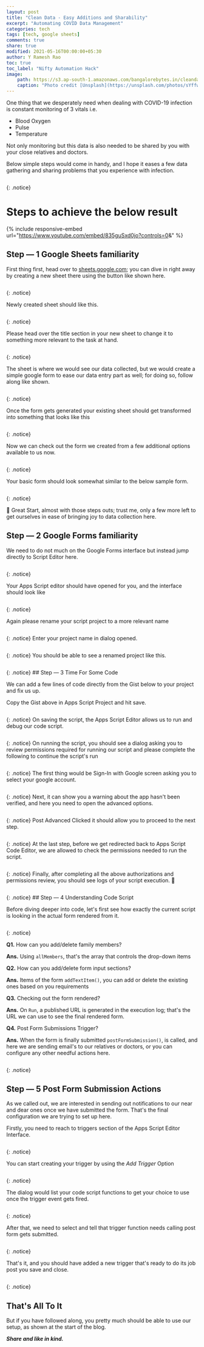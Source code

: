 ```yaml
---
layout: post
title: "Clean Data - Easy Additions and Sharability"
excerpt: "Automating COVID Data Management"
categories: tech
tags: [tech, google sheets]
comments: true
share: true
modified: 2021-05-16T00:00:00+05:30
author: Y Ramesh Rao
toc: true
toc_label: "Nifty Automation Hack"
image:
    path: https://s3.ap-south-1.amazonaws.com/bangalorebytes.in/cleandata/federico-respini-sYffw0LNr7s-unsplash.jpg
    caption: "Photo credit [Unsplash](https://unsplash.com/photos/sYffw0LNr7s)"
---
```

One thing that we desperately need when dealing with COVID-19 infection is constant monitoring of 3 vitals i.e.

* Blood Oxygen
* Pulse
* Temperature

Not only monitoring but this data is also needed to be shared by you with your close relatives and doctors.

Below simple steps would come in handy, and I hope it eases a few data gathering and sharing problems that you experience with infection.

<figure class="align-center">
  <a href="https://s3.ap-south-1.amazonaws.com/bangalorebytes.in/cleandata/WhatDoesItDo.png" class="image-popup">
    <img src="https://s3.ap-south-1.amazonaws.com/bangalorebytes.in/cleandata/WhatDoesItDo.png" alt="">
  </a>  
  <figcaption></figcaption>
</figure>{: .notice}

# Steps to achieve the below result

{% include responsive-embed url="https://www.youtube.com/embed/835guSxd0jo?controls=0&amp;" %}

## Step — 1 Google Sheets familiarity

First thing first, head over to [sheets.google.com](https://sheets.google.com); you can dive in right away by creating a new sheet there using the button like shown here.

<figure class="align-center">
  <a href="https://s3.ap-south-1.amazonaws.com/bangalorebytes.in/cleandata/Step1-1-NewSheet.png" class="image-popup">
    <img src="https://s3.ap-south-1.amazonaws.com/bangalorebytes.in/cleandata/Step1-1-NewSheet.png" alt="">
  </a>  
  <figcaption></figcaption>
</figure>{: .notice}

Newly created sheet should like this.

<figure class="align-center">
  <a href="https://s3.ap-south-1.amazonaws.com/bangalorebytes.in/cleandata/Step1-2-NewlyCreatedSheet.png" class="image-popup">
    <img src="https://s3.ap-south-1.amazonaws.com/bangalorebytes.in/cleandata/Step1-2-NewlyCreatedSheet.png" alt="">
  </a>  
  <figcaption></figcaption>
</figure>{: .notice}

Please head over the title section in your new sheet to change it to something more relevant to the task at hand.

<figure class="align-center">
  <a href="https://s3.ap-south-1.amazonaws.com/bangalorebytes.in/cleandata/Step1-3-ChangingTheSheetTitle.png" class="image-popup">
    <img src="https://s3.ap-south-1.amazonaws.com/bangalorebytes.in/cleandata/Step1-3-ChangingTheSheetTitle.png" alt="">
  </a>  
  <figcaption></figcaption>
</figure>{: .notice}


The sheet is where we would see our data collected, but we would create a simple google form to ease our data entry part as well; for doing so, follow along like shown.

<figure class="align-center">
  <a href="https://s3.ap-south-1.amazonaws.com/bangalorebytes.in/cleandata/Step1-4-FormCreationTools.png" class="image-popup">
    <img src="https://s3.ap-south-1.amazonaws.com/bangalorebytes.in/cleandata/Step1-4-FormCreationTools.png" alt="">
  </a>  
  <figcaption></figcaption>
</figure>{: .notice}

Once the form gets generated your existing sheet should get transformed into something that looks like this

<figure class="align-center">
  <a href="https://s3.ap-south-1.amazonaws.com/bangalorebytes.in/cleandata/Step1-5-PostFormIsCreated.png" class="image-popup">
    <img src="https://s3.ap-south-1.amazonaws.com/bangalorebytes.in/cleandata/Step1-5-PostFormIsCreated.png" alt="">
  </a>  
  <figcaption></figcaption>
</figure>{: .notice}

Now we can check out the form we created from a few additional options available to us now.

<figure class="align-center">
  <a href="https://s3.ap-south-1.amazonaws.com/bangalorebytes.in/cleandata/Step1-6-EditingForm.png" class="image-popup">
    <img src="https://s3.ap-south-1.amazonaws.com/bangalorebytes.in/cleandata/Step1-6-EditingForm.png" alt="">
  </a>  
  <figcaption></figcaption>
</figure>{: .notice}

Your basic form should look somewhat similar to the below sample form.

<figure class="align-center">
  <a href="https://s3.ap-south-1.amazonaws.com/bangalorebytes.in/cleandata/Step1-7-FormInterface.png" class="image-popup">
    <img src="https://s3.ap-south-1.amazonaws.com/bangalorebytes.in/cleandata/Step1-7-FormInterface.png" alt="">
  </a>  
  <figcaption></figcaption>
</figure>{: .notice}

🚀 Great Start, almost with those steps outs; trust me, only a few more left to get ourselves in ease of bringing joy to data collection here.

## Step — 2 Google Forms familiarity

We need to do not much on the Google Forms interface but instead jump directly to Script Editor here.

<figure class="align-center">
  <a href="https://s3.ap-south-1.amazonaws.com/bangalorebytes.in/cleandata/Step2-1-FormToScriptEditor.png" class="image-popup">
    <img src="https://s3.ap-south-1.amazonaws.com/bangalorebytes.in/cleandata/Step2-1-FormToScriptEditor.png" alt="">
  </a>  
  <figcaption></figcaption>
</figure>{: .notice}

Your Apps Script editor should have opened for you, and the interface should look like

<figure class="align-center">
  <a href="https://s3.ap-south-1.amazonaws.com/bangalorebytes.in/cleandata/Step2-2-AppScriptEditor.png" class="image-popup">
    <img src="https://s3.ap-south-1.amazonaws.com/bangalorebytes.in/cleandata/Step2-2-AppScriptEditor.png" alt="">
  </a>  
  <figcaption></figcaption>
</figure>{: .notice}

Again please rename your script project to a more relevant name

<figure class="align-center">
  <a href="https://s3.ap-south-1.amazonaws.com/bangalorebytes.in/cleandata/Step2-3-ProjectNameChange.png" class="image-popup">
    <img src="https://s3.ap-south-1.amazonaws.com/bangalorebytes.in/cleandata/Step2-3-ProjectNameChange.png" alt="">
  </a>  
  <figcaption></figcaption>
</figure>{: .notice}
Enter your project name in dialog opened.

<figure class="align-center">
  <a href="https://s3.ap-south-1.amazonaws.com/bangalorebytes.in/cleandata/Step2-4-ProjectNameDialog.png" class="image-popup">
    <img src="https://s3.ap-south-1.amazonaws.com/bangalorebytes.in/cleandata/Step2-4-ProjectNameDialog.png" alt="">
  </a>  
  <figcaption></figcaption>
</figure>{: .notice}
You should be able to see a renamed project like this.

<figure class="align-center">
  <a href="https://s3.ap-south-1.amazonaws.com/bangalorebytes.in/cleandata/Step2-5-PostRenamedProject.png" class="image-popup">
    <img src="https://s3.ap-south-1.amazonaws.com/bangalorebytes.in/cleandata/Step2-5-PostRenamedProject.png" alt="">
  </a>  
  <figcaption></figcaption>
</figure>{: .notice}
## Step — 3 Time For Some Code

We can add a few lines of code directly from the Gist below to your project and fix us up.

<script src="https://gist.github.com/yrameshra0/2db00feed90790301c57676ae17ac710.js"></script>

Copy the Gist above in Apps Script Project and hit save.

<figure class="align-center">
  <a href="https://s3.ap-south-1.amazonaws.com/bangalorebytes.in/cleandata/Step3-1-GistScriptCopied.png" class="image-popup">
    <img src="https://s3.ap-south-1.amazonaws.com/bangalorebytes.in/cleandata/Step3-1-GistScriptCopied.png" alt="">
  </a>  
  <figcaption></figcaption>
</figure>{: .notice}
On saving the script, the Apps Script Editor allows us to run and debug our code script.

<figure class="align-center">
  <a href="https://s3.ap-south-1.amazonaws.com/bangalorebytes.in/cleandata/Step3-2-ScriptSavedOptionsAvail.png" class="image-popup">
    <img src="https://s3.ap-south-1.amazonaws.com/bangalorebytes.in/cleandata/Step3-2-ScriptSavedOptionsAvail.png" alt="">
  </a>  
  <figcaption></figcaption>
</figure>{: .notice}
On running the script, you should see a dialog asking you to review permissions required for running our script and please complete the following to continue the script's run

<figure class="align-center">
  <a href="https://s3.ap-south-1.amazonaws.com/bangalorebytes.in/cleandata/Step3-3-ScriptRunningAndPermissions.png" class="image-popup">
    <img src="https://s3.ap-south-1.amazonaws.com/bangalorebytes.in/cleandata/Step3-3-ScriptRunningAndPermissions.png" alt="">
  </a>  
  <figcaption></figcaption>
</figure>{: .notice}
The first thing would be Sign-In with Google screen asking you to select your google account.

<figure class="align-center">
  <a href="https://s3.ap-south-1.amazonaws.com/bangalorebytes.in/cleandata/Step3-4-SignInWithGoogle.png" class="image-popup">
    <img src="https://s3.ap-south-1.amazonaws.com/bangalorebytes.in/cleandata/Step3-4-SignInWithGoogle.png" alt="">
  </a>  
  <figcaption></figcaption>
</figure>{: .notice}
Next, it can show you a warning about the app hasn't been verified, and here you need to open the advanced options. 

<figure class="align-center">
  <a href="https://s3.ap-south-1.amazonaws.com/bangalorebytes.in/cleandata/Step3-5-AppSecAuthorization.png" class="image-popup">
    <img src="https://s3.ap-south-1.amazonaws.com/bangalorebytes.in/cleandata/Step3-5-AppSecAuthorization.png" alt="">
  </a>  
  <figcaption></figcaption>
</figure>{: .notice}
Post Advanced Clicked it should allow you to proceed to the next step.

<figure class="align-center">
  <a href="https://s3.ap-south-1.amazonaws.com/bangalorebytes.in/cleandata/Step3-6-AppSecAuthorizationFinal.png" class="image-popup">
    <img src="https://s3.ap-south-1.amazonaws.com/bangalorebytes.in/cleandata/Step3-6-AppSecAuthorizationFinal.png" alt="">
  </a>  
  <figcaption></figcaption>
</figure>{: .notice}
At the last step, before we get redirected back to Apps Script Code Editor, we are allowed to check the permissions needed to run the script.

<figure class="align-center">
  <a href="https://s3.ap-south-1.amazonaws.com/bangalorebytes.in/cleandata/Step3-7-FinalPermissionsReview.png" class="image-popup">
    <img src="https://s3.ap-south-1.amazonaws.com/bangalorebytes.in/cleandata/Step3-7-FinalPermissionsReview.png" alt="">
  </a>  
  <figcaption></figcaption>
</figure>{: .notice}
Finally, after completing all the above authorizations and permissions review, you should see logs of your script execution. 🥳

<figure class="align-center">
  <a href="https://s3.ap-south-1.amazonaws.com/bangalorebytes.in/cleandata/Step3-8-FinalScriptExecution.png" class="image-popup">
    <img src="https://s3.ap-south-1.amazonaws.com/bangalorebytes.in/cleandata/Step3-8-FinalScriptExecution.png" alt="">
  </a>  
  <figcaption></figcaption>
</figure>{: .notice}
## Step — 4 Understanding Code Script

Before diving deeper into code, let's first see how exactly the current script is looking in the actual form rendered from it.

<figure class="align-center">
  <a href="https://s3.ap-south-1.amazonaws.com/bangalorebytes.in/cleandata/Step4-0-FormRender.png" class="image-popup">
    <img src="https://s3.ap-south-1.amazonaws.com/bangalorebytes.in/cleandata/Step4-0-FormRender.png" alt="">
  </a>  
  <figcaption></figcaption>
</figure>{: .notice}

**Q1.** How can you add/delete family members?

**Ans.** Using <code>allMembers</code>, that's the array that controls the drop-down items

**Q2.** How can you add/delete form input sections?

**Ans.** Items of the form <code>addTextItem()</code>, you can add or delete the existing ones based on you requirements

**Q3.** Checking out the form rendered?

**Ans.** On <code>Run</code>, a published URL is generated in the execution log; that's the URL we can use to see the final rendered form.

**Q4.** Post Form Submissions Trigger?

**Ans.** When the form is finally submitted <code>postFormSubmission()</code>, is called, and here we are sending email's to our relatives or doctors, or you can configure any other needful actions here.

<figure class="align-center">
  <a href="https://s3.ap-south-1.amazonaws.com/bangalorebytes.in/cleandata/Step4-1-AllCodeExplained.png" class="image-popup">
    <img src="https://s3.ap-south-1.amazonaws.com/bangalorebytes.in/cleandata/Step4-1-AllCodeExplained.png" alt="">
  </a>  
  <figcaption></figcaption>
</figure>{: .notice}

## Step — 5 Post Form Submission Actions

As we called out, we are interested in sending out notifications to our near and dear ones once we have submitted the form. That's the final configuration we are trying to set up here.

Firstly, you need to reach to triggers section of the Apps Script Editor Interface.

<figure class="align-center">
  <a href="https://s3.ap-south-1.amazonaws.com/bangalorebytes.in/cleandata/Step5-1-TriggerSection.png" class="image-popup">
    <img src="https://s3.ap-south-1.amazonaws.com/bangalorebytes.in/cleandata/Step5-1-TriggerSection.png" alt="">
  </a>  
  <figcaption></figcaption>
</figure>{: .notice}

You can start creating your trigger by using the *Add Trigger* Option

<figure class="align-center">
  <a href="https://s3.ap-south-1.amazonaws.com/bangalorebytes.in/cleandata/Step5-2-TriggerCreation.png" class="image-popup">
    <img src="https://s3.ap-south-1.amazonaws.com/bangalorebytes.in/cleandata/Step5-2-TriggerCreation.png" alt="">
  </a>  
  <figcaption></figcaption>
</figure>{: .notice}

The dialog would list your code script functions to get your choice to use once the trigger event gets fired.

<figure class="align-center">
  <a href="https://s3.ap-south-1.amazonaws.com/bangalorebytes.in/cleandata/Step5-3-ChoosingTriggerFunction.png" class="image-popup">
    <img src="https://s3.ap-south-1.amazonaws.com/bangalorebytes.in/cleandata/Step5-3-ChoosingTriggerFunction.png" alt="">
  </a>  
  <figcaption></figcaption>
</figure>{: .notice}

After that, we need to select and tell that trigger function needs calling post form gets submitted.

<figure class="align-center">
  <a href="https://s3.ap-south-1.amazonaws.com/bangalorebytes.in/cleandata/Step5-4-SavingTriggerFunction.png" class="image-popup">
    <img src="https://s3.ap-south-1.amazonaws.com/bangalorebytes.in/cleandata/Step5-4-SavingTriggerFunction.png" alt="">
  </a>  
  <figcaption></figcaption>
</figure>{: .notice}

That's it, and you should have added a new trigger that's ready to do its job post you save and close.

<figure class="align-center">
  <a href="https://s3.ap-south-1.amazonaws.com/bangalorebytes.in/cleandata/Step5-5-SavedTriggerListed.png" class="image-popup">
    <img src="https://s3.ap-south-1.amazonaws.com/bangalorebytes.in/cleandata/Step5-5-SavedTriggerListed.png" alt="">
  </a>  
  <figcaption></figcaption>
</figure>{: .notice}

## That's All To It

But if you have followed along, you pretty much should be able to use our setup, as shown at the start of the blog. 

_**Share and like in kind.**_
